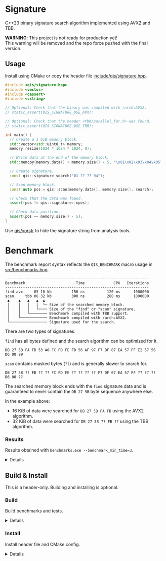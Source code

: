 # Signature
C++23 binary signature search algorithm implemented using AVX2 and TBB.

**WARNING**: This project is not ready for production yet!<br/>
This warning will be removed and the repo force pushed with the final version.

## Usage
Install using CMake or copy the header file
[include/qis/signature.hpp](include/qis/signature.hpp).

```cpp
#include <qis/signature.hpp>
#include <vector>
#include <cassert>
#include <cstring>

// Optional: Check that the binary was compiled with /arch:AVX2.
// static_assert(QIS_SIGNATURE_USE_AVX);

// Optional: Check that the header <tbb/parallel_for.h> was found.
// static_assert(QIS_SIGNATURE_USE_TBB);

int main() {
  // Create a 1 GiB memory block.
  std::vector<std::uint8_t> memory;
  memory.resize(1024 * 1024 * 1024, 0);

  // Write data at the end of the memory block.
  std::memcpy(memory.data() + memory.size() - 5, "\x01\x02\x03\x04\x05", 5);

  // Create signature.
  const qis::signature search("01 ?? ?? 04");

  // Scan memory block.
  const auto pos = qis::scan(memory.data(), memory.size(), search);

  // Check that the data was found.
  assert(pos != qis::signature::npos);

  // Check data position.
  assert(pos == memory.size() - 5);
}
```

Use [qis/xorstr](https://github.com/qis/xorstr) to hide the signature
string from analysis tools.

# Benchmark
The benchmark report syntax reflects the `QIS_BENCHMARK` macro usage in
[src/benchmarks.hpp](src/benchmarks.hpp).

```
-----------------------------------------------------------------
Benchmark                       Time             CPU   Iterations
-----------------------------------------------------------------
find avx     05 16 kb         150 ns          120 ns      1000000
scan     tbb 06 32 kb         300 ns          280 ns      1000000
 ▲    ▲   ▲   ▲  ▲
 │    │   │   │  └─ Size of the searched memory block.
 │    │   │   └──── Size of the "find" or "scan" signature.
 │    │   └──────── Benchmark compiled with TBB support.
 │    └──────────── Benchmark compiled with /arch:AVX2.
 └───────────────── Signature used for the search.
```

There are two types of signatures.

`find` has all bytes defined and the search algorithm can be optimized for it.

```
DB 27 5B FA FB 53 A0 FC FD FE FD 56 AF 97 F7 DF 07 EA 57 FF E2 57 56 D6 00 89
```

`scan` contains masked bytes (`??`) and is generally slower to search for.

```
DB 27 5B ?? FB ?? ?? FC FD FE ?? ?? ?? ?? F7 DF 07 EA 57 FF ?? ?? ?? D6 00 ??
```

The searched memory block ends with the `find` signature data and is guaranteed
to never contain the `DB 27 5B` byte sequence anywhere else.

In the example above:
* 16 KiB of data were searched for `DB 27 5B FA FB` using the AVX2 algorithm.
* 32 KiB of data were searched for `DB 27 5B ?? FB ??` using the TBB algorithm.

### Results
Results obtained with `benchmarks.exe --benchmark_min_time=3`.

<details>

```
Run on (12 X 3720.15 MHz CPU s)
CPU Caches:
  L1 Data 32 KiB (x6)
  L1 Instruction 32 KiB (x6)
  L2 Unified 256 KiB (x6)
  L3 Unified 12288 KiB (x1)
-----------------------------------------------------------------
Benchmark                       Time             CPU   Iterations
-----------------------------------------------------------------
find avx     03 16 kb         295 ns          296 ns     14222222
find avx tbb 03 16 kb         345 ns          345 ns     12800000
find std     03 16 kb       13275 ns        13268 ns       323855
find std tbb 03 16 kb        7586 ns         7577 ns       548571
scan avx     03 16 kb         296 ns          297 ns     14222222
scan avx tbb 03 16 kb         345 ns          345 ns     11686957
scan std     03 16 kb       13104 ns        13135 ns       320000
scan std tbb 03 16 kb        7595 ns         7615 ns       537600

find avx     03 64 kb        1456 ns         1454 ns      2890323
find avx tbb 03 64 kb        1452 ns         1449 ns      2890323
find std     03 64 kb       52256 ns        52368 ns        81455
find std tbb 03 64 kb       12036 ns        11970 ns       344615
scan avx     03 64 kb        1456 ns         1453 ns      2859574
scan avx tbb 03 64 kb        1445 ns         1449 ns      2921739
scan std     03 64 kb       52489 ns        52571 ns        79059
scan std tbb 03 64 kb       12103 ns        12130 ns       349091
```

</details>

## Build & Install
This is a header-only. Building and installing is optional.

### Build
Build benchmarks and tests.

<details>

1. Install [Python 3][py3].
2. Install [Conan][conan].

```cmd
pip install conan
```

3. Clone project in `x64 Native Tools Command Prompt for VS 2022`.

```cmd
git clone https://github.com/qis/signature signature
cd signature
```

4. Install dependencies.

```cmd
conan install . -if third_party -pr conan.profile
```

5. Configure project.

```cmd
cmake --preset release
cmake --preset debug
```

6. Build benchmarks and tests.

```cmd
cmake --build --preset release --target benchmarks
cmake --build --preset debug --target tests
```

7. Run benchmarks and tests.

```cmd
build\release\benchmarks.exe --benchmark_min_time=3
build\debug\tests.exe
```

</details>

### Install
Install header file and CMake config.

<details>

```cmd
cmake --preset install -DCMAKE_INSTALL_PREFIX="path/to/destination"
cmake --build --preset install --target install
```

</details>

[py3]: https://www.python.org/downloads/windows/
[conan]: https://conan.io/center/
